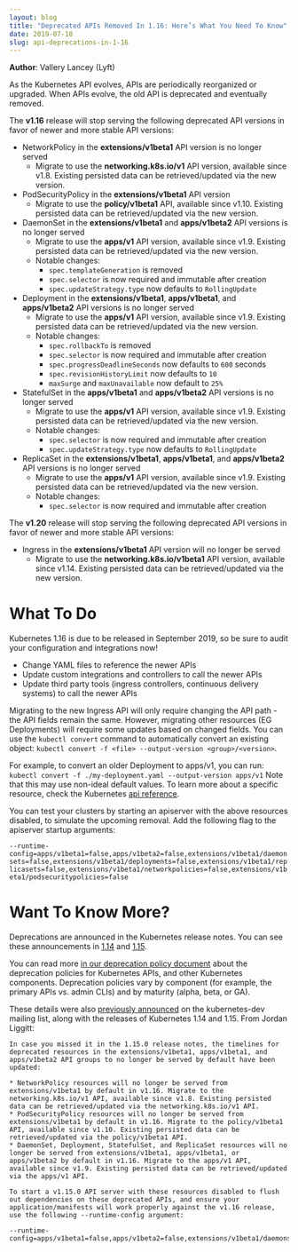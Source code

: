 ```yaml
---
layout: blog
title: "Deprecated APIs Removed In 1.16: Here’s What You Need To Know"
date: 2019-07-18
slug: api-deprecations-in-1-16
---
```


**Author**: Vallery Lancey (Lyft)

As the Kubernetes API evolves, APIs are periodically reorganized or upgraded.
When APIs evolve, the old API is deprecated and eventually removed.

The **v1.16** release will stop serving the following deprecated API versions in favor of newer and more stable API versions:

* NetworkPolicy in the **extensions/v1beta1** API version is no longer served
  * Migrate to use the **networking.k8s.io/v1** API version, available since v1.8.
    Existing persisted data can be retrieved/updated via the new version.
* PodSecurityPolicy in the **extensions/v1beta1** API version
  * Migrate to use the **policy/v1beta1** API, available since v1.10.
    Existing persisted data can be retrieved/updated via the new version.
* DaemonSet in the **extensions/v1beta1** and **apps/v1beta2** API versions is no longer served
  * Migrate to use the **apps/v1** API version, available since v1.9.
    Existing persisted data can be retrieved/updated via the new version.
  * Notable changes:
      * `spec.templateGeneration` is removed
      * `spec.selector` is now required and immutable after creation
      * `spec.updateStrategy.type` now defaults to `RollingUpdate`
* Deployment in the **extensions/v1beta1**, **apps/v1beta1**, and **apps/v1beta2** API versions is no longer served
  * Migrate to use the **apps/v1** API version, available since v1.9.
    Existing persisted data can be retrieved/updated via the new version.
  * Notable changes:
      * `spec.rollbackTo` is removed
      * `spec.selector` is now required and immutable after creation
      * `spec.progressDeadlineSeconds` now defaults to `600` seconds
      * `spec.revisionHistoryLimit` now defaults to `10`
      * `maxSurge` and `maxUnavailable` now default to `25%`
* StatefulSet in the **apps/v1beta1** and **apps/v1beta2** API versions is no longer served
  * Migrate to use the **apps/v1** API version, available since v1.9.
    Existing persisted data can be retrieved/updated via the new version.
  * Notable changes:
      * `spec.selector` is now required and immutable after creation
      * `spec.updateStrategy.type` now defaults to `RollingUpdate`
* ReplicaSet in the **extensions/v1beta1**, **apps/v1beta1**, and **apps/v1beta2** API versions is no longer served
  * Migrate to use the **apps/v1** API version, available since v1.9.
    Existing persisted data can be retrieved/updated via the new version.
  * Notable changes:
      * `spec.selector` is now required and immutable after creation

The **v1.20** release will stop serving the following deprecated API versions in favor of newer and more stable API versions:

* Ingress in the **extensions/v1beta1** API version will no longer be served
  * Migrate to use the **networking.k8s.io/v1beta1** API version, available since v1.14.
    Existing persisted data can be retrieved/updated via the new version.

# What To Do

Kubernetes 1.16 is due to be released in September 2019, so be sure to audit
your configuration and integrations now!

* Change YAML files to reference the newer APIs
* Update custom integrations and controllers to call the newer APIs
* Update third party tools (ingress controllers, continuous delivery systems)
to call the newer APIs

Migrating to the new Ingress API will only require changing the API path - the
API fields remain the same. However, migrating other resources (EG Deployments)
will require some updates based on changed fields. You can use the
`kubectl convert` command to automatically convert an existing object:
`kubectl convert -f <file> --output-version <group>/<version>`.

For example, to convert
an older Deployment to apps/v1, you can run:
`kubectl convert -f ./my-deployment.yaml --output-version apps/v1`
Note that this may use non-ideal default values. To learn more about a specific
resource, check the Kubernetes [api reference](https://kubernetes.io/docs/reference/#api-reference).

You can test your clusters by starting an apiserver with the above resources
disabled, to simulate the upcoming removal. Add the following flag to the
apiserver startup arguments:

`--runtime-config=apps/v1beta1=false,apps/v1beta2=false,extensions/v1beta1/daemonsets=false,extensions/v1beta1/deployments=false,extensions/v1beta1/replicasets=false,extensions/v1beta1/networkpolicies=false,extensions/v1beta1/podsecuritypolicies=false`

# Want To Know More?

Deprecations are announced in the Kubernetes release notes. You can see these
announcements in
[1.14](https://github.com/kubernetes/kubernetes/blob/master/CHANGELOG-1.14.md#deprecations)
and [1.15](https://github.com/kubernetes/kubernetes/blob/master/CHANGELOG-1.15.md#deprecations-and-removals).

You can read more [in our deprecation policy document](https://kubernetes.io/docs/reference/using-api/deprecation-policy/#deprecating-parts-of-the-api)
about the deprecation policies for Kubernetes APIs, and other Kubernetes components.
Deprecation policies vary by component (for example, the primary APIs vs.
admin CLIs) and by maturity (alpha, beta, or GA).

These details were also [previously announced](https://groups.google.com/forum/#!topic/kubernetes-dev/je0rjyfTVyc)
on the kubernetes-dev mailing list, along with the releases of Kubernetes 1.14
and 1.15. From Jordan Liggitt:

```
In case you missed it in the 1.15.0 release notes, the timelines for deprecated resources in the extensions/v1beta1, apps/v1beta1, and apps/v1beta2 API groups to no longer be served by default have been updated:

* NetworkPolicy resources will no longer be served from extensions/v1beta1 by default in v1.16. Migrate to the networking.k8s.io/v1 API, available since v1.8. Existing persisted data can be retrieved/updated via the networking.k8s.io/v1 API.
* PodSecurityPolicy resources will no longer be served from extensions/v1beta1 by default in v1.16. Migrate to the policy/v1beta1 API, available since v1.10. Existing persisted data can be retrieved/updated via the policy/v1beta1 API.
* DaemonSet, Deployment, StatefulSet, and ReplicaSet resources will no longer be served from extensions/v1beta1, apps/v1beta1, or apps/v1beta2 by default in v1.16. Migrate to the apps/v1 API, available since v1.9. Existing persisted data can be retrieved/updated via the apps/v1 API.

To start a v1.15.0 API server with these resources disabled to flush out dependencies on these deprecated APIs, and ensure your application/manifests will work properly against the v1.16 release, use the following --runtime-config argument:

--runtime-config=apps/v1beta1=false,apps/v1beta2=false,extensions/v1beta1/daemonsets=false,extensions/v1beta1/deployments=false,extensions/v1beta1/replicasets=false,extensions/v1beta1/networkpolicies=false,extensions/v1beta1/podsecuritypolicies=false
```
